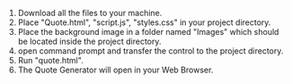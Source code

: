 1. Download all the files to your machine.
2. Place "Quote.html", "script.js", "styles.css" in your project directory.
3. Place the background image in a folder named "Images" which should be located inside the project directory.
4. open command prompt and transfer the control to the project directory.
5. Run "quote.html".
6. The Quote Generator will open in your Web Browser.
